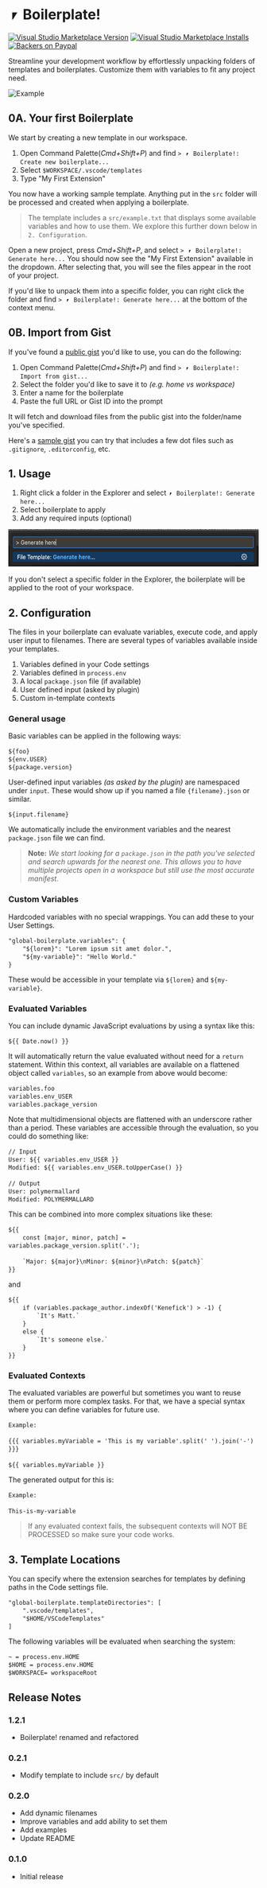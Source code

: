 # ⎖ Boilerplate!

[![Visual Studio Marketplace Version](https://img.shields.io/visual-studio-marketplace/v/PolymerMallard.global-boilerplate.svg)](https://marketplace.visualstudio.com/items?itemName=PolymerMallard.global-boilerplate)
[![Visual Studio Marketplace Installs](https://img.shields.io/visual-studio-marketplace/i/PolymerMallard.global-boilerplate.svg)](https://marketplace.visualstudio.com/items?itemName=PolymerMallard.global-boilerplate)
[![Backers on Paypal](https://img.shields.io/badge/backer-Paypal-blue.svg)](https://paypal.me/polymermallard)

Streamline your development workflow by effortlessly unpacking folders of templates and boilerplates. Customize them with variables to fit any project need.

![Example](assets/example.gif)

## 0A. Your first Boilerplate

We start by creating a new template in our workspace.

1. Open Command Palette(_Cmd+Shift+P_) and find `> ⎖ Boilerplate!: Create new boilerplate...`
2. Select `$WORKSPACE/.vscode/templates`
3. Type "My First Extension"

You now have a working sample template. Anything put in the `src` folder will be processed and created when applying a boilerplate.

> The template includes a `src/example.txt` that displays some available variables and how to use them. We explore this further down below in `2. Configuration`.

Open a new project, press _Cmd+Shift+P_, and select `> ⎖ Boilerplate!: Generate here...` You should now see the "My First Extension" available in the dropdown. After selecting that, you will see the files appear in the root of your project.

If you'd like to unpack them into a specific folder, you can right click the folder and find `> ⎖ Boilerplate!: Generate here...` at the bottom of the context menu.

## 0B. Import from Gist

If you've found a [public gist](https://gist.github.com/) you'd like to use, you can do the following:

1. Open Command Palette(_Cmd+Shift+P_) and find `> ⎖ Boilerplate!: Import from gist...`
2. Select the folder you'd like to save it to _(e.g. home vs workspace)_
3. Enter a name for the boilerplate
4. Paste the full URL or Gist ID into the prompt

It will fetch and download files from the public gist into the folder/name you've specified.

Here's a [sample gist](https://gist.github.com/mattkenefick/6fd1c869b36b6bda5c36bde54d63a8d1) you can try that includes a few dot files such as `.gitignore`, `.editorconfig`, etc.

## 1. Usage

1. Right click a folder in the Explorer and select `⎖ Boilerplate!: Generate here...`
2. Select boilerplate to apply
3. Add any required inputs (optional)

<div style="text-align: center">
	<img src="./assets/screenshot-generate-here-b.png" height="75" />
</div>

If you don't select a specific folder in the Explorer, the boilerplate will be applied to the root of your workspace.

## 2. Configuration

The files in your boilerplate can evaluate variables, execute code, and apply user input to filenames. There are several types of variables available inside your templates.

1. Variables defined in your Code settings
2. Variables defined in `process.env`
3. A local `package.json` file (if available)
4. User defined input (asked by plugin)
5. Custom in-template contexts

### General usage

Basic variables can be applied in the following ways:

```
${foo}
${env.USER}
${package.version}
```

User-defined input variables _(as asked by the plugin)_ are namespaced under `input`. These would show up if you named a file `{filename}.json` or similar.

```
${input.filename}
```

We automatically include the environment variables and the nearest `package.json` file we can find.

> **Note:** _We start looking for a `package.json` in the path you've selected and search upwards for the nearest one. This allows you to have multiple projects open in a workspace but still use the most accurate manifest._

### Custom Variables

Hardcoded variables with no special wrappings. You can add these to your User Settings.

```
"global-boilerplate.variables": {
	"${lorem}": "Lorem ipsum sit amet dolor.",
	"${my-variable}": "Hello World."
}
```

These would be accessible in your template via `${lorem}` and `${my-variable}`.

### Evaluated Variables

You can include dynamic JavaScript evaluations by using a syntax like this:

```
${{ Date.now() }}
```

It will automatically return the value evaluated without need for a `return` statement. Within this context, all variables are available on a flattened object called `variables`, so an example from above would become:

```
variables.foo
variables.env_USER
variables.package_version
```

Note that multidimensional objects are flattened with an underscore rather than a period. These variables are accessible through the evaluation, so you could do something like:

```
// Input
User: ${{ variables.env_USER }}
Modified: ${{ variables.env_USER.toUpperCase() }}

// Output
User: polymermallard
Modified: POLYMERMALLARD
```

This can be combined into more complex situations like these:

```
${{
	const [major, minor, patch] = variables.package_version.split('.');

	`Major: ${major}\nMinor: ${minor}\nPatch: ${patch}`
}}
```

and

```
${{
	if (variables.package_author.indexOf('Kenefick') > -1) {
		`It's Matt.`
	}
	else {
		`It's someone else.`
	}
}}
```

### Evaluated Contexts

The evaluated variables are powerful but sometimes you want to reuse them or perform more complex tasks. For that, we have a special syntax where you can define variables for future use.

```
Example:

{{{ variables.myVariable = 'This is my variable'.split(' ').join('-') }}}

${{ variables.myVariable }}
```

The generated output for this is:

```
Example:

This-is-my-variable
```

> If any evaluated context fails, the subsequent contexts will NOT BE PROCESSED so make sure your code works.

## 3. Template Locations

You can specify where the extension searches for templates by defining paths in the Code settings file.

```
"global-boilerplate.templateDirectories": [
	".vscode/templates",
	"$HOME/VSCodeTemplates"
]
```

The following variables will be evaluated when searching the system:

```
~ = process.env.HOME
$HOME = process.env.HOME
$WORKSPACE= workspaceRoot
```

## Release Notes

### 1.2.1

-   Boilerplate! renamed and refactored

### 0.2.1

-   Modify template to include `src/` by default

### 0.2.0

-   Add dynamic filenames
-   Improve variables and add ability to set them
-   Add examples
-   Update README

### 0.1.0

-   Initial release
